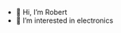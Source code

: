 - 👋 Hi, I’m Robert
- 👀 I’m interested in electronics

<!---
RobertFromTX/RobertFromTX is a ✨ special ✨ repository because its `README.md` (this file) appears on your GitHub profile.
You can click the Preview link to take a look at your changes.
--->
